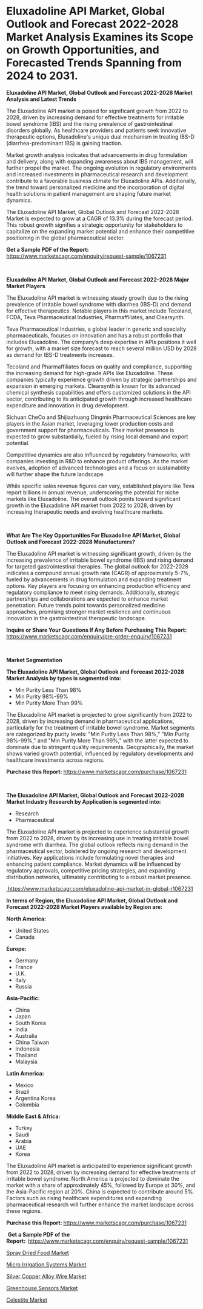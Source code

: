 <p><h1>Eluxadoline API Market, Global Outlook and Forecast 2022-2028 Market Analysis Examines its Scope on Growth Opportunities, and Forecasted Trends Spanning from 2024 to 2031.</h1></p><p><strong>Eluxadoline API Market, Global Outlook and Forecast 2022-2028 Market Analysis and Latest Trends</strong></p>
<p><p>The Eluxadoline API market is poised for significant growth from 2022 to 2028, driven by increasing demand for effective treatments for irritable bowel syndrome (IBS) and the rising prevalence of gastrointestinal disorders globally. As healthcare providers and patients seek innovative therapeutic options, Eluxadoline's unique dual mechanism in treating IBS-D (diarrhea-predominant IBS) is gaining traction. </p><p>Market growth analysis indicates that advancements in drug formulation and delivery, along with expanding awareness about IBS management, will further propel the market. The ongoing evolution in regulatory environments and increased investments in pharmaceutical research and development contribute to a favorable business climate for Eluxadoline APIs. Additionally, the trend toward personalized medicine and the incorporation of digital health solutions in patient management are shaping future market dynamics.</p><p>The Eluxadoline API Market, Global Outlook and Forecast 2022-2028 Market is expected to grow at a CAGR of 13.3% during the forecast period. This robust growth signifies a strategic opportunity for stakeholders to capitalize on the expanding market potential and enhance their competitive positioning in the global pharmaceutical sector.</p></p>
<p><strong>Get a Sample PDF of the Report:&nbsp;</strong> <a href="https://www.marketscagr.com/enquiry/request-sample/1067231">https://www.marketscagr.com/enquiry/request-sample/1067231</a></p>
<p>&nbsp;</p>
<p><strong>Eluxadoline API Market, Global Outlook and Forecast 2022-2028 Major Market Players</strong></p>
<p><p>The Eluxadoline API market is witnessing steady growth due to the rising prevalence of irritable bowel syndrome with diarrhea (IBS-D) and demand for effective therapeutics. Notable players in this market include Tecoland, FCDA, Teva Pharmaceutical Industries, Pharmaffiliates, and Clearsynth.</p><p>Teva Pharmaceutical Industries, a global leader in generic and specialty pharmaceuticals, focuses on innovation and has a robust portfolio that includes Eluxadoline. The company’s deep expertise in APIs positions it well for growth, with a market size forecast to reach several million USD by 2028 as demand for IBS-D treatments increases.</p><p>Tecoland and Pharmaffiliates focus on quality and compliance, supporting the increasing demand for high-grade APIs like Eluxadoline. These companies typically experience growth driven by strategic partnerships and expansion in emerging markets. Clearsynth is known for its advanced chemical synthesis capabilities and offers customized solutions in the API sector, contributing to its anticipated growth through increased healthcare expenditure and innovation in drug development.</p><p>Sichuan CheCo and Shijiazhuang Dingmin Pharmaceutical Sciences are key players in the Asian market, leveraging lower production costs and government support for pharmaceuticals. Their market presence is expected to grow substantially, fueled by rising local demand and export potential.</p><p>Competitive dynamics are also influenced by regulatory frameworks, with companies investing in R&D to enhance product offerings. As the market evolves, adoption of advanced technologies and a focus on sustainability will further shape the future landscape.</p><p>While specific sales revenue figures can vary, established players like Teva report billions in annual revenue, underscoring the potential for niche markets like Eluxadoline. The overall outlook points toward significant growth in the Eluxadoline API market from 2022 to 2028, driven by increasing therapeutic needs and evolving healthcare markets.</p></p>
<p>&nbsp;</p>
<p><strong>What Are The Key Opportunities For Eluxadoline API Market, Global Outlook and Forecast 2022-2028 Manufacturers?</strong></p>
<p><p>The Eluxadoline API market is witnessing significant growth, driven by the increasing prevalence of irritable bowel syndrome (IBS) and rising demand for targeted gastrointestinal therapies. The global outlook for 2022-2028 indicates a compound annual growth rate (CAGR) of approximately 5-7%, fueled by advancements in drug formulation and expanding treatment options. Key players are focusing on enhancing production efficiency and regulatory compliance to meet rising demands. Additionally, strategic partnerships and collaborations are expected to enhance market penetration. Future trends point towards personalized medicine approaches, promising stronger market resilience and continuous innovation in the gastrointestinal therapeutic landscape.</p></p>
<p><strong>Inquire or Share Your Questions If Any Before Purchasing This Report:</strong> <a href="https://www.marketscagr.com/enquiry/pre-order-enquiry/1067231">https://www.marketscagr.com/enquiry/pre-order-enquiry/1067231</a></p>
<p>&nbsp;</p>
<p><strong>Market Segmentation</strong></p>
<p><strong>The Eluxadoline API Market, Global Outlook and Forecast 2022-2028 Market Analysis by types is segmented into:</strong></p>
<p><ul><li>Min Purity Less Than 98%</li><li>Min Purity 98%-99%</li><li>Min Purity More Than 99%</li></ul></p>
<p><p>The Eluxadoline API market is projected to grow significantly from 2022 to 2028, driven by increasing demand in pharmaceutical applications, particularly for the treatment of irritable bowel syndrome. Market segments are categorized by purity levels: "Min Purity Less Than 98%," "Min Purity 98%-99%," and "Min Purity More Than 99%," with the latter expected to dominate due to stringent quality requirements. Geographically, the market shows varied growth potential, influenced by regulatory developments and healthcare investments across regions.</p></p>
<p><strong>Purchase this Report:&nbsp;</strong><a href="https://www.marketscagr.com/purchase/1067231">https://www.marketscagr.com/purchase/1067231</a></p>
<p>&nbsp;</p>
<p><strong>The Eluxadoline API Market, Global Outlook and Forecast 2022-2028 Market Industry Research by Application is segmented into:</strong></p>
<p><ul><li>Research</li><li>Pharmaceutical</li></ul></p>
<p><p>The Eluxadoline API market is projected to experience substantial growth from 2022 to 2028, driven by its increasing use in treating irritable bowel syndrome with diarrhea. The global outlook reflects rising demand in the pharmaceutical sector, bolstered by ongoing research and development initiatives. Key applications include formulating novel therapies and enhancing patient compliance. Market dynamics will be influenced by regulatory approvals, competitive pricing strategies, and expanding distribution networks, ultimately contributing to a robust market presence.</p></p>
<p><a href="https://www.marketscagr.com/eluxadoline-api-market-in-global-r1067231">&nbsp;https://www.marketscagr.com/eluxadoline-api-market-in-global-r1067231</a></p>
<p><strong>In terms of Region, the Eluxadoline API Market, Global Outlook and Forecast 2022-2028 Market Players available by Region are:</strong></p>
<p>
    <p> <strong> North America: </strong>
        <ul>
            <li>United States</li>
            <li>Canada</li>
        </ul>
        </p> 
    <p> <strong> Europe: </strong>
        <ul>
            <li>Germany</li>
            <li>France</li>
            <li>U.K.</li>
            <li>Italy</li>
            <li>Russia</li>
        </ul>
        </p> 
    <p> <strong> Asia-Pacific: </strong>
        <ul>
            <li>China</li>
            <li>Japan</li>
            <li>South Korea</li>
            <li>India</li>
            <li>Australia</li>
            <li>China Taiwan</li>
            <li>Indonesia</li>
            <li>Thailand</li>
            <li>Malaysia</li>
        </ul>
        </p> 
    <p> <strong> Latin America: </strong>
        <ul>
            <li>Mexico</li>
            <li>Brazil</li>
            <li>Argentina Korea</li>
            <li>Colombia</li>
        </ul>
        </p> 
    <p> <strong> Middle East & Africa: </strong>
        <ul>
            <li>Turkey</li>
            <li>Saudi</li>
            <li>Arabia</li>
            <li>UAE</li>
            <li>Korea</li>
        </ul>
    </p>
    </p>
<p><p>The Eluxadoline API market is anticipated to experience significant growth from 2022 to 2028, driven by increasing demand for effective treatments of irritable bowel syndrome. North America is projected to dominate the market with a share of approximately 45%, followed by Europe at 30%, and the Asia-Pacific region at 20%. China is expected to contribute around 5%. Factors such as rising healthcare expenditures and expanding pharmaceutical research will further enhance the market landscape across these regions.</p></p>
<p><strong>Purchase this Report: </strong><a href="https://www.marketscagr.com/purchase/1067231">https://www.marketscagr.com/purchase/1067231</a></p>
<p>&nbsp;<strong>Get a Sample PDF of the Report:&nbsp;&nbsp;</strong><a href="https://www.marketscagr.com/enquiry/request-sample/1067231">https://www.marketscagr.com/enquiry/request-sample/1067231</a></p>
<p><strong></strong></p>
<p><p><a href="https://www.linkedin.com/pulse/how-spray-dried-food-market-evolved-key-trends-regional-dynamics-2whoe?trackingId=j%2FAauaQLR2uqmHbBMF9mdw%3D%3D">Spray Dried Food Market</a></p><p><a href="https://www.linkedin.com/pulse/micro-irrigation-systems-market-indicators-size-regional-breakdown-m2bie?trackingId=K%2B1jXxXhRcyR2EQFvVVXNw%3D%3D">Micro Irrigation Systems Market</a></p><p><a href="https://issuu.com/reportprime-2/docs/silver-copper-alloy-wire-market-siz_cf0e0e9f05e18e">Silver Copper Alloy Wire Market</a></p><p><a href="https://medium.com/@colin.paterson6579/the-greenhouse-sensors-market-research-report-provides-an-in-depth-and-up-to-date-analysis-of-the-6195152bf029">Greenhouse Sensors Market</a></p><p><a href="https://issuu.com/reportprime-2/docs/celestite-market-size-2030.pptx_6e9628db83b372">Celestite Market</a></p></p>